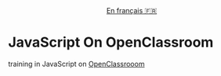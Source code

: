 <div style="text-align: center">
<a href="README-fr.md">En français 🇫🇷</a>
</div>

# JavaScript On OpenClassroom

training in JavaScript on [OpenClassrooom](https://openclassrooms.com/fr/courses/7696886-apprenez-a-programmer-avec-javascript)